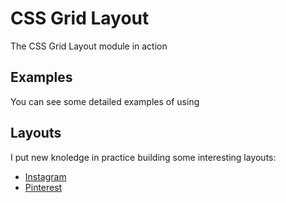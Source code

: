 # CSS Grid Layout
The CSS Grid Layout module in action

## Examples
You can see some detailed examples of using

## Layouts
I put new knoledge in practice building some interesting layouts:
- [Instagram](https://www.instagram.com/)
- [Pinterest](https://www.pinterest.com/)

